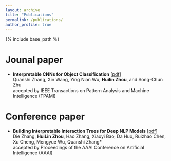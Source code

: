 ```yaml
---
layout: archive
title: "Publications"
permalink: /publications/
author_profile: true
---
```


{% include base_path %}

Jounal paper
======
* **Interpretable CNNs for Object Classification** \[[pdf](https://zhouhuilin116.github.io/files/PAMI2020_interpretableCNNs.pdf)\]<br>
    Quanshi Zhang, Xin Wang, Ying Nian Wu, **Huilin Zhou**, and Song-Chun Zhu<br>
    accepted by IEEE Transactions on Pattern Analysis and Machine Intelligence (TPAMI)
    
Conference paper
======
* **Building Interpretable Interaction Trees for Deep NLP Models** \[[pdf](https://zhouhuilin116.github.io/files/PAMI2020_interpretableCNNs.pdf)\]<br>
    Die Zhang, **HuiLin Zhou**, Hao Zhang, Xiaoyi Bao, Da Huo, Ruizhao Chen, Xu Cheng, Mengyue Wu, Quanshi Zhang*<br>
    accepted by Proceedings of the AAAI Conference on Artificial Intelligence (AAAI)
